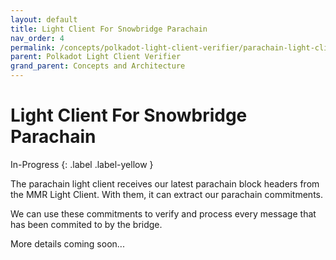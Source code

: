 ```yaml
---
layout: default
title: Light Client For Snowbridge Parachain
nav_order: 4
permalink: /concepts/polkadot-light-client-verifier/parachain-light-client
parent: Polkadot Light Client Verifier
grand_parent: Concepts and Architecture
---
```

# Light Client For Snowbridge Parachain

In-Progress
{: .label .label-yellow }

The parachain light client receives our latest parachain block headers from the MMR Light Client. With them, it can extract our parachain commitments.

We can use these commitments to verify and process every message that has been commited to by the bridge.

More details coming soon...
